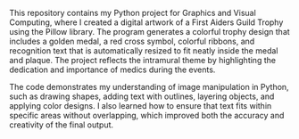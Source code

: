 This repository contains my Python project for Graphics and Visual Computing, where I created a digital artwork of a First Aiders Guild Trophy using the Pillow library. The program generates a colorful trophy design that includes a golden medal, a red cross symbol, colorful ribbons, and recognition text that is automatically resized to fit neatly inside the medal and plaque. The project reflects the intramural theme by highlighting the dedication and importance of medics during the events.

The code demonstrates my understanding of image manipulation in Python, such as drawing shapes, adding text with outlines, layering objects, and applying color designs. I also learned how to ensure that text fits within specific areas without overlapping, which improved both the accuracy and creativity of the final output.
